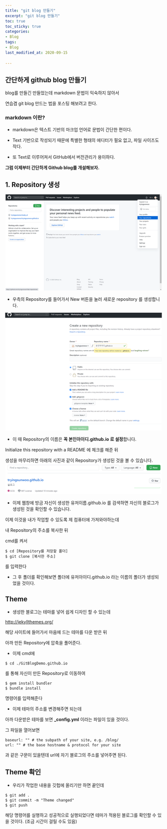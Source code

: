 ```yaml
---
title: "git blog 만들기"
excerpt: "git blog 만들기"
toc: true
toc_sticky: true
categories:
- Blog
tags:
- Blog
last_modified_at: 2020-09-15

---
```

## 간단하게 github blog 만들기

blog를 만들긴 만들었는데 markdown 문법이 익숙하지 않아서

연습겸 git blog 만드는 법을 포스팅 해보려고 한다.

### markdown 이란?
* markdown은 텍스트 기반의 마크업 언어로 문법이 간단한 편이다.

* Text 기반으로 작성되기 때문에 특별한 형태의 에디터가 필요 없고, 파일 사이즈도 작다.

* 또 Text로 이루어져서 GitHub에서 버전관리가 용이하다.

**그럼 이제부터 간단하게 Github blog를 개설해보자.**

## 1. Repository 생성
![exRepo1](https://github.com/tryingsunwoo/tryingsunwoo.github.io/blob/master/assets/image/makeblog/Repository1.PNG?raw=true)

 * 우측의 Repository를 들어가서 New 버튼을 눌러 새로운 repository 를 생성합니다.

![exRepo2](https://github.com/tryingsunwoo/tryingsunwoo.github.io/blob/master/assets/image/makeblog/Repository%20%EC%83%9D%EC%84%B11.PNG?raw=true)

* 이 때 Repository의 이름은 **꼭 본인아이디.github.io 로 설정**합니다.

Initialize this repository with a README 에 체크를 해준 뒤 

생성을 마무리하면 아래의 사진과 같이 Repository가 생성된 것을 볼 수 있습니다.
![exRepo3](https://github.com/tryingsunwoo/tryingsunwoo.github.io/blob/master/assets/image/makeblog/Repository%20%EC%83%9D%EC%84%B1%EC%99%84%EB%A3%8C.PNG?raw=true)

* 이제 웹창에 방금 자신이 생성한 유저이름.github.io 를 검색하면 자신의 블로그가 생성된 것을 확인할 수 있습니다.

이제 이것을 내가 작업할 수 있도록 제 컴퓨터에 가져와야하는데

내 Repository의 주소를 복사한 뒤 

cmd를 켜서 
```console
$ cd [Repository를 저장할 폴더]
$ git clone [복사한 주소]
```
를 입력한다

* 그 후 폴더를 확인해보면 폴더에 유저아이디.github.io 라는 이름의 폴더가 생성되었을 것이다.

## Theme
* 생성한 블로그는 테마를 넣어 쉽게 디자인 할 수 있는데

<http://jekyllthemes.org/>

해당 사이트에 들어가서 마음에 드는 테마를 다운 받은 뒤

아까 만든 Repository에 압축을 풀어준다.

* 이제 cmd에
```console
$ cd ./GitBlogDemo.github.io
```
를 통해 자신이 만든 Repository로 이동하여
```console
$ gem install bundler
$ bundle install
```
명령어를 입력해준다

* 이제 테마의 주소를 변경해주면 되는데

아까 다운받은 테마를 보면 **_config.yml** 이라는 파일이 있을 것이다.

그 파일을 열어보면

```
baseurl: "" # the subpath of your site, e.g. /blog/
url: "" # the base hostname & protocol for your site
```
과 같은 구문이 있을텐데 url에 자기 블로그의 주소를 넣어주면 된다.

## Theme 확인
* 우리가 작업한 내용을 깃헙에 올리기만 하면 끝인데
```console
$ git add .
$ git commit -m "Theme changed"
$ git push
```
해당 명령어를 실행하고 성공적으로 실행되었다면 테마가 적용된 블로그를 확인할 수 있을 것이다.
(조금 시간이 걸릴 수도 있음)





